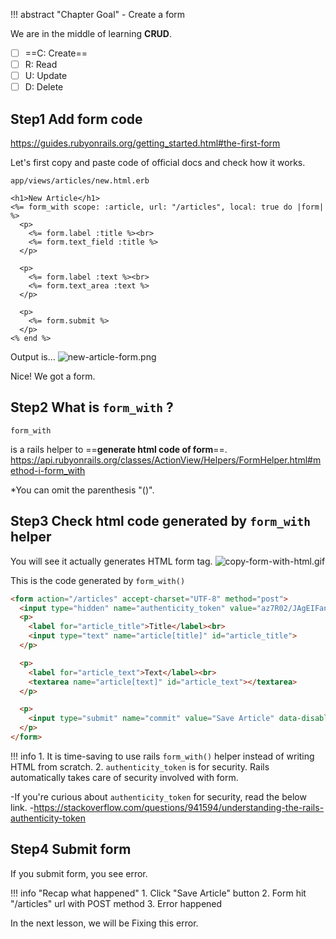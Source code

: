 !!! abstract "Chapter Goal"
    - Create a form

We are in the middle of learning **CRUD**.

* [ ] ==C: Create==
* [ ] R: Read
* [ ] U: Update
* [ ] D: Delete

## Step1 Add form code
https://guides.rubyonrails.org/getting_started.html#the-first-form

Let's first copy and paste code of official docs and check how it works.

`app/views/articles/new.html.erb`
```erb
<h1>New Article</h1>
<%= form_with scope: :article, url: "/articles", local: true do |form| %>
  <p>
    <%= form.label :title %><br>
    <%= form.text_field :title %>
  </p>

  <p>
    <%= form.label :text %><br>
    <%= form.text_area :text %>
  </p>

  <p>
    <%= form.submit %>
  </p>
<% end %>
```

Output is...
![new-article-form.png](https://coderhackers-1304676641.cos.ap-tokyo.myqcloud.com/the-complete-webdev-with-rails-2020/rails-guide-basics/new-article-form.png)

Nice! We got a form.

## Step2 What is `form_with` ?

```
form_with
```

is a rails helper to ==**generate html code of form**==.
https://api.rubyonrails.org/classes/ActionView/Helpers/FormHelper.html#method-i-form_with

*You can omit the parenthesis "()".

## Step3 Check html code generated by `form_with` helper

You will see it actually generates HTML form tag.
![copy-form-with-html.gif](https://coderhackers-1304676641.cos.ap-tokyo.myqcloud.com/the-complete-webdev-with-rails-2020/rails-guide-basics/copy-form-with-html.gif)

This is the code generated by `form_with()`
```html hl_lines="2"
<form action="/articles" accept-charset="UTF-8" method="post">
  <input type="hidden" name="authenticity_token" value="az7R02/JAgEIFan7ZtxYGhCeZaNOlxD2ekWQCAPp3jdgGesxJJgj8oixnJcZW1Iy5Q/+mle9a45fYv8gDFwB1A==">
  <p>
    <label for="article_title">Title</label><br>
    <input type="text" name="article[title]" id="article_title">
  </p>

  <p>
    <label for="article_text">Text</label><br>
    <textarea name="article[text]" id="article_text"></textarea>
  </p>

  <p>
    <input type="submit" name="commit" value="Save Article" data-disable-with="Save Article">
  </p>
</form>
```

!!! info
    1. It is time-saving to use rails `form_with()` helper instead of writing HTML from scratch.
    2. `authenticity_token` is for security. Rails automatically takes care of security involved with form.

-If you're curious about `authenticity_token` for security, read the below link.
-https://stackoverflow.com/questions/941594/understanding-the-rails-authenticity-token


## Step4 Submit form
If you submit form, you see error.

!!! info "Recap what happened"
    1. Click "Save Article" button
    2. Form hit "/articles" url with POST method
    3. Error happened

In the next lesson, we will be Fixing this error.